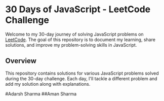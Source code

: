 # 30 Days of JavaScript - LeetCode Challenge

Welcome to my 30-day journey of solving JavaScript problems on [LeetCode](https://leetcode.com/). The goal of this repository is to document my learning, share solutions, and improve my problem-solving skills in JavaScript.

## Overview

This repository contains solutions for various JavaScript problems solved during the 30-day challenge. Each day, I'll tackle a different problem and add my solution along with explanations.

#Adarsh Sharma
##Aman Sharma
